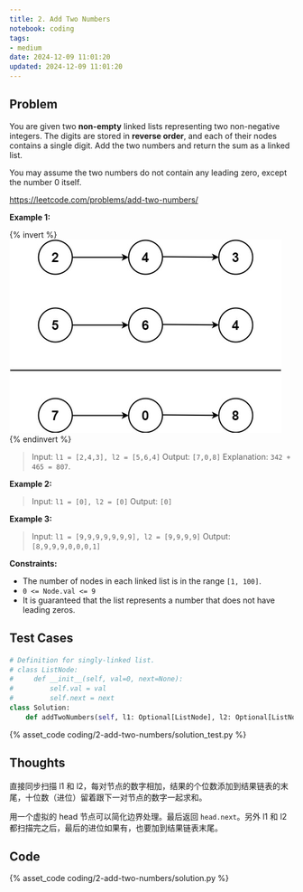```yaml
---
title: 2. Add Two Numbers
notebook: coding
tags:
- medium
date: 2024-12-09 11:01:20
updated: 2024-12-09 11:01:20
---
```

## Problem

You are given two **non-empty** linked lists representing two non-negative integers. The digits are stored in **reverse order**, and each of their nodes contains a single digit. Add the two numbers and return the sum as a linked list.

You may assume the two numbers do not contain any leading zero, except the number 0 itself.

<https://leetcode.com/problems/add-two-numbers/>

**Example 1:**

{% invert %}
![case1](2-add-two-numbers/case1.png)
{% endinvert %}

> Input: `l1 = [2,4,3], l2 = [5,6,4]`
> Output: `[7,0,8]`
> Explanation: `342 + 465 = 807`.

**Example 2:**

> Input: `l1 = [0], l2 = [0]`
> Output: `[0]`

**Example 3:**

> Input: `l1 = [9,9,9,9,9,9,9], l2 = [9,9,9,9]`
> Output: `[8,9,9,9,0,0,0,1]`

**Constraints:**

- The number of nodes in each linked list is in the range `[1, 100]`.
- `0 <= Node.val <= 9`
- It is guaranteed that the list represents a number that does not have leading zeros.

## Test Cases

``` python
# Definition for singly-linked list.
# class ListNode:
#     def __init__(self, val=0, next=None):
#         self.val = val
#         self.next = next
class Solution:
    def addTwoNumbers(self, l1: Optional[ListNode], l2: Optional[ListNode]) -> Optional[ListNode]:
```

{% asset_code coding/2-add-two-numbers/solution_test.py %}

## Thoughts

直接同步扫描 l1 和 l2，每对节点的数字相加，结果的个位数添加到结果链表的末尾，十位数（进位）留着跟下一对节点的数字一起求和。

用一个虚拟的 head 节点可以简化边界处理。最后返回 `head.next`。另外 l1 和 l2 都扫描完之后，最后的进位如果有，也要加到结果链表末尾。

## Code

{% asset_code coding/2-add-two-numbers/solution.py %}
